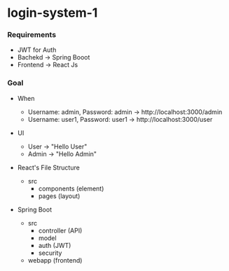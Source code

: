 # login-system-1
### Requirements
- JWT for Auth
- Bachekd -> Spring Booot
- Frontend -> React Js

### Goal
- When
  - Username: admin, Password: admin -> http://localhost:3000/admin
  - Username: user1, Password: user1 -> http://localhost:3000/user

- UI
  - User -> "Hello User"
  - Admin -> "Hello Admin"

- React's File Structure
  - src
    - components (element)
    - pages (layout)

- Spring Boot
  - src
    - controller (API)
    - model
    - auth (JWT)
    - security
  - webapp (frontend)
